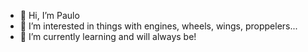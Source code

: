 - 👋 Hi, I’m Paulo
- 👀 I’m interested in things with engines, wheels, wings, proppelers...
- 🌱 I’m currently learning and will always be!

<!---
gingapa/gingapa is a ✨ special ✨ repository because its `README.md` (this file) appears on your GitHub profile.
You can click the Preview link to take a look at your changes.
--->
